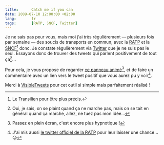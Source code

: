 ```yaml
---
title:      Catch me if you can
date: 2009-07-10 12:00:00 +02:00
lang:       fr
tags:       [RATP, SNCF, Twitter]
---
```


Je ne sais pas pour vous, mais moi j'ai très régulièrement — plusieurs fois par semaine — des soucis de transports en commun, avec la [RATP](http://ratp.fr/) et la [SNCF](http://sncf.fr/)[^1] donc. Je constate régulièrement via [Twitter](http://twitter.com/) que je ne suis pas le seul. Essayons donc de trouver des tweets qui parlent positivement de tout ça[^2]…

[^1]: Le [Transilien](http://www.transilien.com/) pour être plus précis.

[^2]: Oui, je sais, on se plaint quand ça ne marche pas, mais on se tait en général quand ça marche, allez, ne tuez pas mon idée…

Pour cela, je vous propose de regarder [ce panneau animé](http://visibletweets.com/#query=rera%20OR%20rerb%20OR%20rerc%20OR%20rerd%20OR%20rer%20OR%20ratp%20OR%20sncf&animation=1)[^3], et de faire un commentaire avec un lien vers le tweet positif que vous aurez pu y voir[^4].

Merci à [VisibleTweets](http://visibletweets.com/) pour cet outil si simple mais parfaitement réalisé !

[^3]: Passez en plein écran, c'est encore plus hypnotique !

[^4]: J'ai mis aussi [le twitter officiel de la RATP](http://twitter.com/ratp) pour leur laisser une chance… 😉
